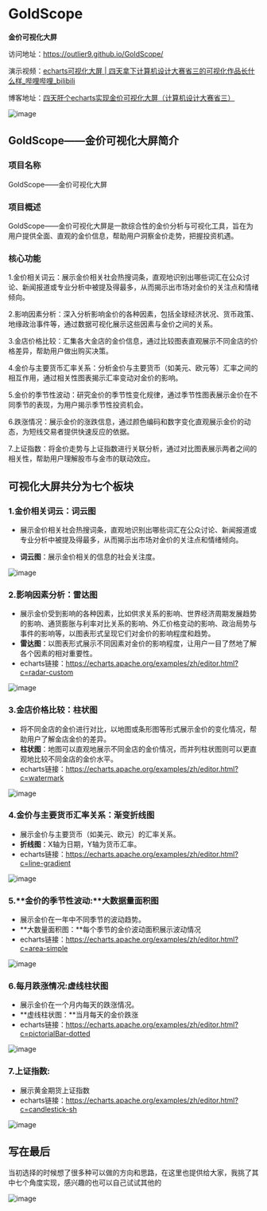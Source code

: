 # GoldScope

**金价可视化大屏**

访问地址：https://outlier9.github.io/GoldScope/

演示视频：[echarts可视化大屏 | 四天拿下计算机设计大赛省三的可视化作品长什么样_哔哩哔哩_bilibili](https://www.bilibili.com/video/BV12m421N7nB/?spm_id_from=333.999.0.0&vd_source=df847770af0ac774745e4b26af56f1d6)

博客地址：[四天肝个echarts实现金价可视化大屏（计算机设计大赛省三）](https://blog.csdn.net/m0_63596031/article/details/138226722?csdn_share_tail=%7B%22type%22%3A%22blog%22%2C%22rType%22%3A%22article%22%2C%22rId%22%3A%22138226722%22%2C%22source%22%3A%22m0_63596031%22%7D)

![image](https://img-blog.csdnimg.cn/direct/a018f66509ef4a7a9a251491876b322c.png)

## **GoldScope——金价可视化大屏**简介

### **项目名称**

GoldScope——金价可视化大屏

### **项目概述**

GoldScope——金价可视化大屏是一款综合性的金价分析与可视化工具，旨在为用户提供全面、直观的金价信息，帮助用户洞察金价走势，把握投资机遇。

### **核心功能**

1.金价相关词云：展示金价相关社会热搜词条，直观地识别出哪些词汇在公众讨论、新闻报道或专业分析中被提及得最多，从而揭示出市场对金价的关注点和情绪倾向。

2.影响因素分析：深入分析影响金价的各种因素，包括全球经济状况、货币政策、地缘政治事件等，通过数据可视化展示这些因素与金价之间的关系。

3.金店价格比较：汇集各大金店的金价信息，通过比较图表直观展示不同金店的价格差异，帮助用户做出购买决策。

4.金价与主要货币汇率关系：分析金价与主要货币（如美元、欧元等）汇率之间的相互作用，通过相关性图表揭示汇率变动对金价的影响。

5.金价的季节性波动：研究金价的季节性变化规律，通过季节性图表展示金价在不同季节的表现，为用户揭示季节性投资机会。

6.跌涨情况：展示金价的涨跌信息，通过颜色编码和数字变化直观展示金价的动态，为短线交易者提供快速反应的依据。

7.上证指数：将金价走势与上证指数进行关联分析，通过对比图表展示两者之间的相关性，帮助用户理解股市与金市的联动效应。



## 可视化大屏共分为七个板块

### 1.**金价相关词云**：词云图

- 展示金价相关社会热搜词条，直观地识别出哪些词汇在公众讨论、新闻报道或专业分析中被提及得最多，从而揭示出市场对金价的关注点和情绪倾向。

- **词云图**：展示金价相关的信息的社会关注度。

![image](https://img-blog.csdnimg.cn/img_convert/80237df2372188c2efb94965d14616b1.png)

### 2.**影响因素分析**：雷达图

- 展示金价受到影响的各种因素，比如供求关系的影响、世界经济周期发展趋势的影响、通货膨胀与利率对比关系的影响、外汇价格变动的影响、政治局势与事件的影响等，以图表形式呈现它们对金价的影响程度和趋势。
- **雷达图**：以图表形式展示不同因素对金价的影响程度，让用户一目了然地了解各个因素的相对重要性。
- echarts链接：<https://echarts.apache.org/examples/zh/editor.html?c=radar-custom>

![image](https://img-blog.csdnimg.cn/img_convert/65a3871d127086066aa87bea3ff61358.png)

### 3.**金店价格比较**：柱状图

- 将不同金店的金价进行对比，以地图或条形图等形式展示金价的变化情况，帮助用户了解金店金价的差异。
- **柱状图**：地图可以直观地展示不同金店的金价情况，而并列柱状图则可以更直观地比较不同金店的金价水平。
- echarts链接：<https://echarts.apache.org/examples/zh/editor.html?c=watermark>

![image](https://img-blog.csdnimg.cn/img_convert/b86c405df14cfe520fb5a97581ebfa29.png)

### 4.**金价与主要货币汇率关系**：渐变折线图

- 展示金价与主要货币（如美元、欧元）的汇率关系。
- **折线图**：X轴为日期，Y轴为货币汇率。
- echarts链接：<https://echarts.apache.org/examples/zh/editor.html?c=line-gradient>

![image](https://img-blog.csdnimg.cn/img_convert/7cb60a88c8cb491c5cecae1c5954576f.png)

### 5.**金价的季节性波动:**大数据量面积图

- 展示金价在一年中不同季节的波动趋势。
- **大数量面积图：**每个季节的金价波动面积展示波动情况
- echarts链接：https://echarts.apache.org/examples/zh/editor.html?c=area-simple

![image](https://img-blog.csdnimg.cn/img_convert/78cbad04ede1e6d5387547a7cb830322.png)

### 6.**每月跌涨情况:虚线柱状图**

- 展示金价在一个月内每天的跌涨情况。
- **虚线柱状图：**当月每天的金价跌涨
- echarts链接：<https://echarts.apache.org/examples/zh/editor.html?c=pictorialBar-dotted>

![image](https://img-blog.csdnimg.cn/img_convert/18673db5f557fc38bb3534b333ff8b82.png)

### 7.**上证指数:**

- 展示黄金期货上证指数
- echarts链接：<https://echarts.apache.org/examples/zh/editor.html?c=candlestick-sh>

![image](https://img-blog.csdnimg.cn/img_convert/e1f6a777131f6a5f2cff5a30c702f62f.png)

## 写在最后

当初选择的时候想了很多种可以做的方向和思路，在这里也提供给大家，我挑了其中七个角度实现，感兴趣的也可以自己试试其他的

![image](https://img-blog.csdnimg.cn/direct/31669bf993024864ac9f9ceff6d2799c.png)











